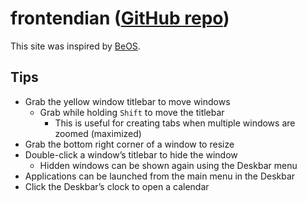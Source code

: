 # frontendian ([GitHub repo](https://github.com/jonathanrtuck/frontendian))

This site was inspired by [BeOS](https://en.wikipedia.org/wiki/BeOS).

## Tips

- Grab the yellow window titlebar to move windows
  - Grab while holding `Shift` to move the titlebar
    - This is useful for creating tabs when multiple windows are zoomed (maximized)
- Grab the bottom right corner of a window to resize
- Double-click a windowʼs titlebar to hide the window
  - Hidden windows can be shown again using the Deskbar menu
- Applications can be launched from the main menu in the Deskbar
- Click the Deskbarʼs clock to open a calendar
